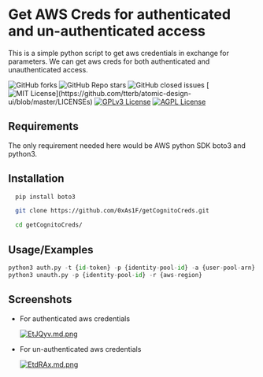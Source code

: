 # Get AWS Creds for authenticated and un-authenticated access

This is a simple python script to get aws credentials in exchange for parameters. We can get aws creds for both authenticated and unauthenticated access.

![GitHub forks](https://img.shields.io/github/forks/0xAs1F/getCognitoCreds)  ![GitHub Repo stars](https://img.shields.io/github/stars/0xAs1F/getCognitoCreds)  ![GitHub closed issues](https://img.shields.io/github/issues-closed-raw/0xAs1F/getCognitoCreds) [![MIT License](https://img.shields.io/apm/l/atomic-design-ui.svg?)](https://github.com/tterb/atomic-design-ui/blob/master/LICENSEs)  [![GPLv3 License](https://img.shields.io/badge/License-GPL%20v3-yellow.svg)](https://opensource.org/licenses/) [![AGPL License](https://img.shields.io/badge/license-AGPL-blue.svg)](http://www.gnu.org/licenses/agpl-3.0)

## Requirements

The only requirement needed here would be AWS python SDK boto3 and python3.

## Installation



```bash
  pip install boto3

  git clone https://github.com/0xAs1F/getCognitoCreds.git

  cd getCognitoCreds/
```
    
## Usage/Examples

```python
python3 auth.py -t {id-token} -p {identity-pool-id} -a {user-pool-arn} -r {aws-region} 
python3 unauth.py -p {identity-pool-id} -r {aws-region}
```


## Screenshots

- For authenticated aws credentials

    [![EtJQyv.md.png](https://iili.io/EtJQyv.md.png)](https://freeimage.host/i/EtJQyv)
    
- For un-authenticated aws credentials

    [![EtdRAx.md.png](https://iili.io/EtdRAx.md.png)](https://freeimage.host/i/EtdRAx)
    


